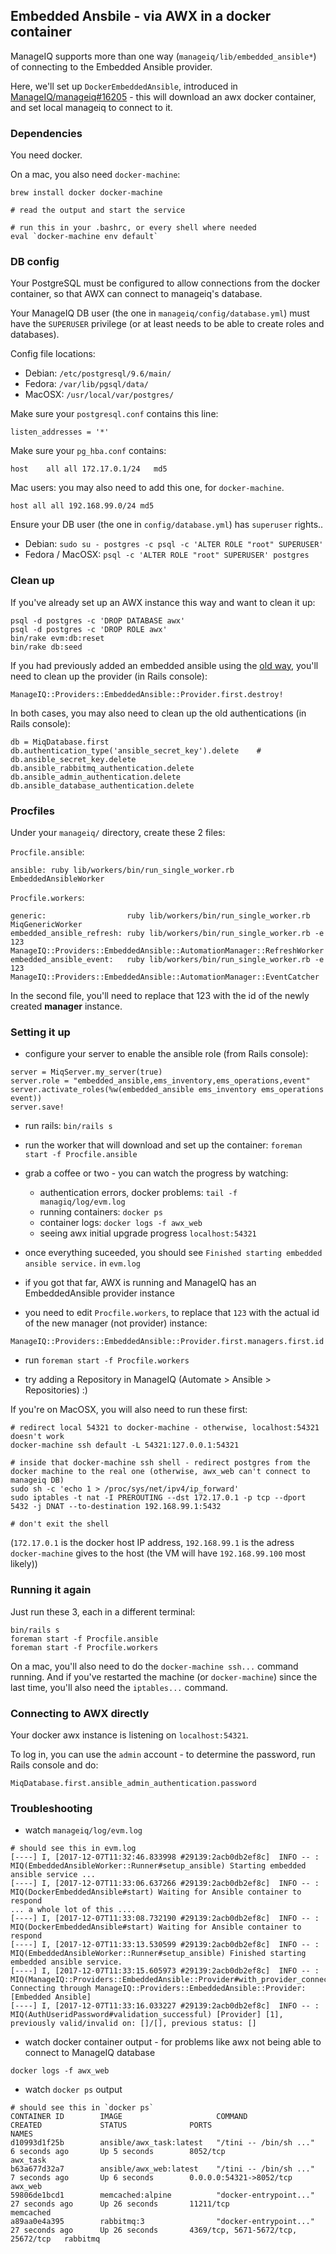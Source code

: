 ## Embedded Ansbile - via AWX in a docker container

ManageIQ supports more than one way (`manageiq/lib/embedded_ansible*`) of connecting to the Embedded Ansible provider.

Here, we'll set up `DockerEmbeddedAnsible`, introduced in [ManageIQ/manageiq#16205](https://github.com/ManageIQ/manageiq/pull/16205) - this will download an awx docker container, and set local manageiq to connect to it.



### Dependencies

You need docker.

On a mac, you also need `docker-machine`:

```
brew install docker docker-machine

# read the output and start the service

# run this in your .bashrc, or every shell where needed
eval `docker-machine env default`
```


### DB config

Your PostgreSQL must be configured to allow connections from the docker container, so that AWX can connect to manageiq's database.

Your ManageIQ DB user (the one in `manageiq/config/database.yml`) must have the `SUPERUSER` privilege (or at least needs to be able to create roles and databases).


Config file locations:

  * Debian: `/etc/postgresql/9.6/main/`
  * Fedora: `/var/lib/pgsql/data/`
  * MacOSX: `/usr/local/var/postgres/`


Make sure your `postgresql.conf` contains this line:

```
listen_addresses = '*'
```


Make sure your `pg_hba.conf` contains:

```
host	all	all	172.17.0.1/24	md5
```

Mac users: you may also need to add this one, for `docker-machine`.

```
host all all 192.168.99.0/24 md5
```


Ensure your DB user (the one in `config/database.yml`) has `superuser` rights..

  * Debian: `sudo su - postgres -c psql -c 'ALTER ROLE "root" SUPERUSER'`
  * Fedora / MacOSX: `psql -c 'ALTER ROLE "root" SUPERUSER' postgres`


### Clean up

If you've already set up an AWX instance this way and want to clean it up:

```
psql -d postgres -c 'DROP DATABASE awx'
psql -d postgres -c 'DROP ROLE awx'
bin/rake evm:db:reset
bin/rake db:seed
```


If you had previously added an embedded ansible using the [old way](http://talk.manageiq.org/t/howto-setup-embedded-ansible/2291/5?u=himdel), you'll need to clean up the provider (in Rails console):

```
ManageIQ::Providers::EmbeddedAnsible::Provider.first.destroy!
```


In both cases, you may also need to clean up the old authentications (in Rails console):

```
db = MiqDatabase.first
db.authentication_type('ansible_secret_key').delete    # db.ansible_secret_key.delete
db.ansible_rabbitmq_authentication.delete
db.ansible_admin_authentication.delete
db.ansible_database_authentication.delete
```


### Procfiles

Under your `manageiq/` directory, create these 2 files:

`Procfile.ansible`:

```
ansible: ruby lib/workers/bin/run_single_worker.rb EmbeddedAnsibleWorker
```

`Procfile.workers`:

```
generic:                  ruby lib/workers/bin/run_single_worker.rb MiqGenericWorker
embedded_ansible_refresh: ruby lib/workers/bin/run_single_worker.rb -e 123 ManageIQ::Providers::EmbeddedAnsible::AutomationManager::RefreshWorker
embedded_ansible_event:   ruby lib/workers/bin/run_single_worker.rb -e 123 ManageIQ::Providers::EmbeddedAnsible::AutomationManager::EventCatcher
```

In the second file, you'll need to replace that 123 with the id of the newly created **manager** instance.


### Setting it up

  * configure your server to enable the ansible role (from Rails console):

```
server = MiqServer.my_server(true)
server.role = "embedded_ansible,ems_inventory,ems_operations,event"
server.activate_roles(%w(embedded_ansible ems_inventory ems_operations event))
server.save!
```

   * run rails: `bin/rails s`

   * run the worker that will download and set up the container: `foreman start -f Procfile.ansible`

   * grab a coffee or two - you can watch the progress by watching:
      * authentication errors, docker problems: `tail -f managiq/log/evm.log`
      * running containers: `docker ps`
      * container logs: `docker logs -f awx_web`
      * seeing awx initial upgrade progress `localhost:54321`

   * once everything suceeded, you should see `Finished starting embedded ansible service.` in `evm.log`

   * if you got that far, AWX is running and ManageIQ has an EmbeddedAnsible provider instance

   * you need to edit `Procfile.workers`, to replace that `123` with the actual id of the new manager (not provider) instance:

```
ManageIQ::Providers::EmbeddedAnsible::Provider.first.managers.first.id
```

   * run `foreman start -f Procfile.workers`

   * try adding a Repository in ManageIQ (Automate > Ansible > Repositories) :)


If you're on MacOSX, you will also need to run these first:

```
# redirect local 54321 to docker-machine - otherwise, localhost:54321 doesn't work
docker-machine ssh default -L 54321:127.0.0.1:54321

# inside that docker-machine ssh shell - redirect postgres from the docker machine to the real one (otherwise, awx_web can't connect to manageiq DB)
sudo sh -c 'echo 1 > /proc/sys/net/ipv4/ip_forward'
sudo iptables -t nat -I PREROUTING --dst 172.17.0.1 -p tcp --dport 5432 -j DNAT --to-destination 192.168.99.1:5432

# don't exit the shell
```

(`172.17.0.1` is the docker host IP address, `192.168.99.1` is the adress `docker-machine` gives to the host (the VM will have `192.168.99.100` most likely))


### Running it again

Just run these 3, each in a different terminal:

```
bin/rails s
foreman start -f Procfile.ansible
foreman start -f Procfile.workers
```


On a mac, you'll also need to do the `docker-machine ssh...` command running.
And if you've restarted the machine (or `docker-machine`) since the last time, you'll also need the `iptables...` command.


### Connecting to AWX directly

Your docker awx instance is listening on `localhost:54321`.

To log in, you can use the `admin` account - to determine the password, run Rails console and do:

```
MiqDatabase.first.ansible_admin_authentication.password
```


### Troubleshooting

  * watch `manageiq/log/evm.log`

```
# should see this in evm.log
[----] I, [2017-12-07T11:32:46.833998 #29139:2acb0db2ef8c]  INFO -- : MIQ(EmbeddedAnsibleWorker::Runner#setup_ansible) Starting embedded ansible service ...
[----] I, [2017-12-07T11:33:06.637266 #29139:2acb0db2ef8c]  INFO -- : MIQ(DockerEmbeddedAnsible#start) Waiting for Ansible container to respond
... a whole lot of this ....
[----] I, [2017-12-07T11:33:08.732190 #29139:2acb0db2ef8c]  INFO -- : MIQ(DockerEmbeddedAnsible#start) Waiting for Ansible container to respond
[----] I, [2017-12-07T11:33:13.530599 #29139:2acb0db2ef8c]  INFO -- : MIQ(EmbeddedAnsibleWorker::Runner#setup_ansible) Finished starting embedded ansible service.
[----] I, [2017-12-07T11:33:15.605973 #29139:2acb0db2ef8c]  INFO -- : MIQ(ManageIQ::Providers::EmbeddedAnsible::Provider#with_provider_connection) Connecting through ManageIQ::Providers::EmbeddedAnsible::Provider: [Embedded Ansible]
[----] I, [2017-12-07T11:33:16.033227 #29139:2acb0db2ef8c]  INFO -- : MIQ(AuthUseridPassword#validation_successful) [Provider] [1], previously valid/invalid on: []/[], previous status: []
```

  * watch docker container output - for problems like awx not being able to connect to ManageIQ database

```
docker logs -f awx_web
```

  * watch `docker ps` output

```
# should see this in `docker ps`
CONTAINER ID        IMAGE                     COMMAND                  CREATED             STATUS              PORTS                                NAMES
d10993d1f25b        ansible/awx_task:latest   "/tini -- /bin/sh ..."   6 seconds ago       Up 5 seconds        8052/tcp                             awx_task
b63a677d32a7        ansible/awx_web:latest    "/tini -- /bin/sh ..."   7 seconds ago       Up 6 seconds        0.0.0.0:54321->8052/tcp              awx_web
59806de1bcd1        memcached:alpine          "docker-entrypoint..."   27 seconds ago      Up 26 seconds       11211/tcp                            memcached
a89aa0e4a395        rabbitmq:3                "docker-entrypoint..."   27 seconds ago      Up 26 seconds       4369/tcp, 5671-5672/tcp, 25672/tcp   rabbitmq
```
